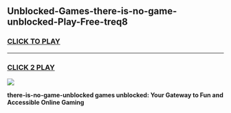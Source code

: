 
## Unblocked-Games-there-is-no-game-unblocked-Play-Free-treq8
<h3>
<a href="https://premium76.site?title=there-is-no-game-unblocked&ref=23A">CLICK TO PLAY</a></h3>
<hr>

<h3>
<a href="https://premium76.site?title=there-is-no-game-unblocked&ref=23A">CLICK 2 PLAY</a>
  
</h3>

<a href="https://premium76.site?title=there-is-no-game-unblocked&ref=23A"><img src="https://clearcache.store/games.png"></a>


**there-is-no-game-unblocked games unblocked: Your Gateway to Fun and Accessible Online Gaming**
